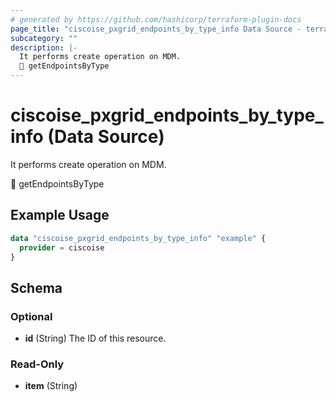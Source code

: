 ```yaml
---
# generated by https://github.com/hashicorp/terraform-plugin-docs
page_title: "ciscoise_pxgrid_endpoints_by_type_info Data Source - terraform-provider-ciscoise"
subcategory: ""
description: |-
  It performs create operation on MDM.
  🚧 getEndpointsByType
---
```


# ciscoise_pxgrid_endpoints_by_type_info (Data Source)

It performs create operation on MDM.

🚧 getEndpointsByType

## Example Usage

```terraform
data "ciscoise_pxgrid_endpoints_by_type_info" "example" {
  provider = ciscoise
}
```

<!-- schema generated by tfplugindocs -->
## Schema

### Optional

- **id** (String) The ID of this resource.

### Read-Only

- **item** (String)


